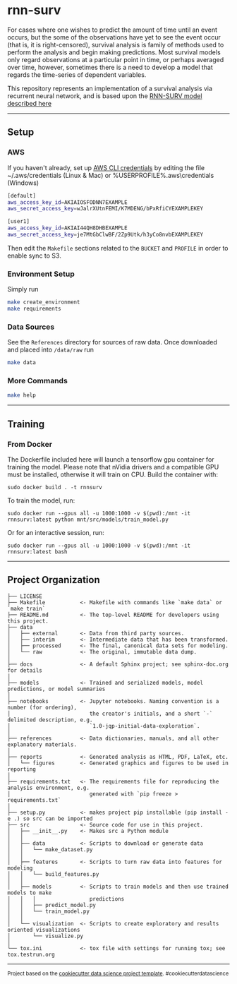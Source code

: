 # rnn-surv

For cases where one wishes to predict the amount of time until an event occurs, but the some of the observations have yet to see the event occur (that is, it is right-censored), survival analysis is family of methods used to perform the analysis and begin making predictions. Most survival models only regard observations at a particular point in time, or perhaps averaged over time, however, sometimes there is a need to develop a model that regards the time-series of dependent variables.

This repository represents an implementation of a survival analysis via recurrent neural network, and is based upon the [RNN-SURV model described here](http://medianetlab.ee.ucla.edu/papers/RNN_SURV.pdf)

------------
## Setup
### AWS
If you haven't already, set up [AWS CLI credentials](https://docs.aws.amazon.com/cli/latest/userguide/cli-configure-profiles.html) by editing the file ~/.aws/credentials (Linux & Mac) or %USERPROFILE%\.aws\credentials (Windows)

```bash
[default]
aws_access_key_id=AKIAIOSFODNN7EXAMPLE
aws_secret_access_key=wJalrXUtnFEMI/K7MDENG/bPxRfiCYEXAMPLEKEY

[user1]
aws_access_key_id=AKIAI44QH8DHBEXAMPLE
aws_secret_access_key=je7MtGbClwBF/2Zp9Utk/h3yCo8nvbEXAMPLEKEY
```
Then edit the `Makefile` sections related to the `BUCKET` and `PROFILE` in order to enable sync to S3.

### Environment Setup
Simply run
```bash
make create_environment
make requirements
```

### Data Sources
See the `References` directory for sources of raw data.  Once downloaded and placed into `/data/raw` run 
```bash
make data
```

### More Commands
```bash
make help
```

------------
## Training
### From Docker
The Dockerfile included here will launch a tensorflow gpu container for training the model. Please note that nVidia drivers and a compatible GPU must be installed, otherwise it will train on CPU.
Build the container with:
```
sudo docker build . -t rnnsurv
```

To train the model, run:
```
sudo docker run --gpus all -u 1000:1000 -v $(pwd):/mnt -it rnnsurv:latest python mnt/src/models/train_model.py
```

Or for an interactive session, run:
```
sudo docker run --gpus all -u 1000:1000 -v $(pwd):/mnt -it rnnsurv:latest bash
```



------------
## Project Organization

    ├── LICENSE
    ├── Makefile           <- Makefile with commands like `make data` or `make train`
    ├── README.md          <- The top-level README for developers using this project.
    ├── data
    │   ├── external       <- Data from third party sources.
    │   ├── interim        <- Intermediate data that has been transformed.
    │   ├── processed      <- The final, canonical data sets for modeling.
    │   └── raw            <- The original, immutable data dump.
    │
    ├── docs               <- A default Sphinx project; see sphinx-doc.org for details
    │
    ├── models             <- Trained and serialized models, model predictions, or model summaries
    │
    ├── notebooks          <- Jupyter notebooks. Naming convention is a number (for ordering),
    │                         the creator's initials, and a short `-` delimited description, e.g.
    │                         `1.0-jqp-initial-data-exploration`.
    │
    ├── references         <- Data dictionaries, manuals, and all other explanatory materials.
    │
    ├── reports            <- Generated analysis as HTML, PDF, LaTeX, etc.
    │   └── figures        <- Generated graphics and figures to be used in reporting
    │
    ├── requirements.txt   <- The requirements file for reproducing the analysis environment, e.g.
    │                         generated with `pip freeze > requirements.txt`
    │
    ├── setup.py           <- makes project pip installable (pip install -e .) so src can be imported
    ├── src                <- Source code for use in this project.
    │   ├── __init__.py    <- Makes src a Python module
    │   │
    │   ├── data           <- Scripts to download or generate data
    │   │   └── make_dataset.py
    │   │
    │   ├── features       <- Scripts to turn raw data into features for modeling
    │   │   └── build_features.py
    │   │
    │   ├── models         <- Scripts to train models and then use trained models to make
    │   │   │                 predictions
    │   │   ├── predict_model.py
    │   │   └── train_model.py
    │   │
    │   └── visualization  <- Scripts to create exploratory and results oriented visualizations
    │       └── visualize.py
    │
    └── tox.ini            <- tox file with settings for running tox; see tox.testrun.org


--------

<p><small>Project based on the <a target="_blank" href="https://drivendata.github.io/cookiecutter-data-science/">cookiecutter data science project template</a>. #cookiecutterdatascience</small></p>
